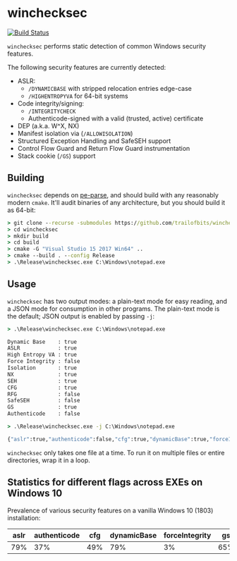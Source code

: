 winchecksec
===========

[![Build Status](https://img.shields.io/github/workflow/status/trailofbits/winchecksec/CI/master)](https://github.com/trailofbits/winchecksec/actions?query=workflow%3ACI)

`winchecksec` performs static detection of common Windows security features.

The following security features are currently detected:

* ASLR:
    * `/DYNAMICBASE` with stripped relocation entries edge-case
    * `/HIGHENTROPYVA` for 64-bit systems
* Code integrity/signing:
    * `/INTEGRITYCHECK`
    * Authenticode-signed with a valid (trusted, active) certificate
* DEP (a.k.a. W^X, NX)
* Manifest isolation via (`/ALLOWISOLATION`)
* Structured Exception Handling and SafeSEH support
* Control Flow Guard and Return Flow Guard instrumentation
* Stack cookie (`/GS`) support

## Building

`winchecksec` depends on [pe-parse](https://github.com/trailofbits/pe-parse), and should build
with any reasonably modern `cmake`. It'll audit binaries of any architecture,
but you should build it as 64-bit:

```cmd
> git clone --recurse -submodules https://github.com/trailofbits/winchecksec.git
> cd winchecksec
> mkdir build
> cd build
> cmake -G "Visual Studio 15 2017 Win64" ..
> cmake --build . --config Release
> .\Release\winchecksec.exe C:\Windows\notepad.exe
```

## Usage

`winchecksec` has two output modes: a plain-text mode for easy reading, and a JSON mode
for consumption in other programs. The plain-text mode is the default; JSON output is
enabled by passing `-j`:

```cmd
> .\Release\winchecksec.exe C:\Windows\notepad.exe

Dynamic Base    : true
ASLR            : true
High Entropy VA : true
Force Integrity : false
Isolation       : true
NX              : true
SEH             : true
CFG             : true
RFG             : false
SafeSEH         : false
GS              : true
Authenticode    : false

> .\Release\winchecksec.exe -j C:\Windows\notepad.exe

{"aslr":true,"authenticode":false,"cfg":true,"dynamicBase":true,"forceIntegrity":false,"gs":true,"highEntropyVA":true,"isolation":true,"nx":true,"path":"C:\\Windows\\notepad.exe","rfg":false,"safeSEH":false,"seh":true}
```

`winchecksec` only takes one file at a time. To run it on multiple files or entire directories,
wrap it in a loop.

## Statistics for different flags across EXEs on Windows 10

Prevalence of various security features on a vanilla Windows 10 (1803) installation:

| aslr | authenticode | cfg | dynamicBase | forceIntegrity | gs | highEntropyVA |  isolation |  nx |  rfg | safeSEH |  seh |
| ---- | ------------ | --- | ----------- | -------------- | -- | ------------- | ---------- | --- | ---  | ------- | --- |
| 79%	| 37% | 49%	| 79% | 3% | 65% | 43% | 100% | 79% | 6% | 25%| 91% |
